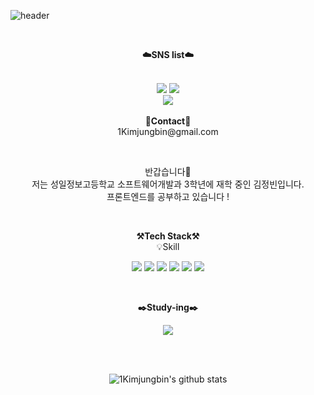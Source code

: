 ![header](https://capsule-render.vercel.app/api?type=waving&color=FFFFFF&height=300&section=header&text=welcome&fontSize=90&animation=fadeIn&fontAlignY=38&desc=1Kimjungbin's%20GitHub%20Profile&descAlignY=51&descAlign=62)

<br>

<p align="center">
    <Strong>☁️SNS list☁️</Strong><br><br>
    <div id="logo" align="center">
    <a href="https://www.instagram.com/kxx_jb/" target="_blank"><img src="https://img.shields.io/badge/Instagram-E4405F?style=flat-square&logo=Instagram&logoColor=white"></a>
        <a href="https://far-lightyear-a2b.notion.site/1Kimjungbin-s-Notion-6ba5870506d04cc7ab8c046ba7087f8a" target="_blank"><img src="https://img.shields.io/badge/Notion-FFFFFF?style=flat-square&logo=Notion&logoColor=black"></a>
    <br>
   <a href="https://hits.seeyoufarm.com"><img src="https://hits.seeyoufarm.com/api/count/incr/badge.svg?url=https%3A%2F%2Fgithub.com%2F1kimjungbin%2Fhit-counter&count_bg=%2379C83D&title_bg=%23555555&icon=&icon_color=%23E7E7E7&title=hits&edge_flat=false"/></a>
<br><br>
<Strong align="center">📧Contact📧</Strong><br>1Kimjungbin@gmail.com<br>
</p>
</div>
<br>

<p align="center">
반갑습니다👐<br>
저는 성일정보고등학교 소프트웨어개발과 3학년에 재학 중인 김정빈입니다.<br>
프론트엔드를 공부하고 있습니다 !<br>
</p>

<br>

<p align="center">
    <Strong>⚒️Tech Stack⚒️</Strong><br>
    💡Skill
</p>

<p align="center" display="inline-block">
  <img src="https://img.shields.io/badge/JAVA-007396?style=for-the-badge&logo=java&logoColor=white"> 
    <img src="https://img.shields.io/badge/OracleSQL-6DB33F?style=for-the-badge&logo=oracle&logoColor=white">
    <img src="https://img.shields.io/badge/html-E34F26?style=for-the-badge&logo=html5&logoColor=white">
    <img src="https://img.shields.io/badge/javascript-F7DF1E?style=for-the-badge&logo=javascript&logoColor=black">
  <img src="https://img.shields.io/badge/css-1572B6?style=for-the-badge&logo=css3&logoColor=white">
    <img src="https://img.shields.io/badge/Kotlin-4479A1?style=for-the-badge&logo=Kotlin&logoColor=white">
</p><br>

<p align="center">
    <Strong>✒️Study-ing✒️</Strong><br>
</p>

<p align="center" display="inline-block">
    <img src="https://img.shields.io/badge/Spring-6DB33F?style=for-the-badge&logo=spring&logoColor=white">
</p><br>


<br>

<div align=center>

![1Kimjungbin's github stats](https://github-readme-stats.vercel.app/api?username=1Kimjungbin&show_icons=true)
